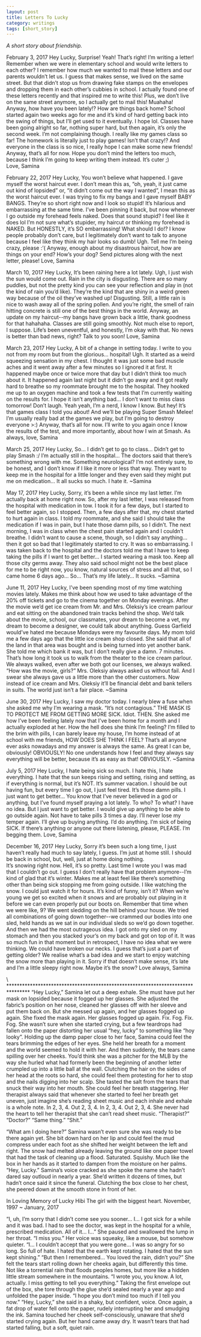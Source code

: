 ```yaml
---
layout: post
title: Letters To Lucky
category: writings
tags: [short_story]
---
```

_A short story about friendship._

February 3, 2017
Hey Lucky, 
     Surprise! Yeah! That’s right! I’m writing a letter! Remember when we were in elementary school and would write letters to each other? I remember how much we wanted to mail these letters and our parents wouldn’t let us. I guess that makes sense, we lived on the same street. But that didn’t stop us from drawing fake stamps on the envelopes and dropping them in each other’s cubbies in school. I actually found one of these letters recently and that inspired me to write this! Plus, we don’t live on the same street anymore, so I actually get to mail this! Muahaha!
     Anyway, how have you been lately!? How are things back home? School started again two weeks ago for me and it’s kind of hard getting back into the swing of things, but I’ll get used to it eventually. I hope lol. Classes have been going alright so far, nothing super hard, but then again, it’s only the second week. I’m not complaining though. I really like my games class so far! The homework is literally just to play games! Isn’t that crazy!? And everyone in the class is so nice, I really hope I can make some new friends! 
     Anyway, that’s all for now. Hope you don’t mind the letters too much, because I think I’m going to keep writing them instead. It’s cuter ;) 	
						Love,
							Samina

February 22, 2017
Hey Lucky, 
     You won’t believe what happened. I gave myself the worst haircut ever. I don’t mean this as, “oh, yeah, it just came out kind of lopsided” or, “it didn’t come out the way I wanted”,  I mean this as the worst haircut ever. I was trying to fix my bangs and I gave myself BABY BANGS. They’re so short right now and I look so stupid! It’s hilarious and embarrassing at the same time. I’ve been pinning it back, but now whenever I go outside my forehead feels naked. Does that sound stupid? I feel like it does lol I’m not sure what’s stupider, my haircut or thinking my forehead is NAKED. But HONESTLY, it’s SO embarrassing! What should I do!? I know people probably don’t care, but I legitimately don’t want to talk to anyone because I feel like they think my hair looks so dumb! 
     Ugh.
     Tell me I’m being crazy, please :’( 
     Anyway, enough about my disastrous haircut, how are things on your end? How’s your dog? Send pictures along with the next letter, please! 
						Love,
							Samina

March 10, 2017
Hey Lucky, 
     It’s been raining here a lot lately. Ugh, I just wish the sun would come out. Rain in the city is disgusting. There are so many puddles, but not the pretty kind you can see your reflection and play in (not the kind of rain you’d like). They’re the kind that are shiny in a weird green way because of the oil they’ve washed up! Disgusting. Still, a little rain is nice to wash away all of the spring pollen. And you’re right, the smell of rain hitting concrete is still one of the best things in the world.
     Anyway, an update on my haircut--my bangs have grown back a little, thank goodness for that hahahaha. Classes are still going smoothly. Not much else to report, I suppose. Life’s been uneventful, and honestly, I’m okay with that. No news is better than bad news, right? 
     Talk to you soon! 
						Love,
							Samina

March 23, 2017
Hey Lucky, 
     A bit of a change in setting today. I write to you not from my room but from the glorious…  hospital! 
     Ugh. 
     It started as a weird squeezing sensation in my chest. I thought it was just some bad muscle aches and it went away after a few minutes so I ignored it at first. It happened maybe once or twice more that day but I didn’t think too much about it. It happened again last night but it didn’t go away and it got really hard to breathe so my roommate brought me to the hospital. They hooked me up to an oxygen machine and took a few tests that I’m currently waiting on the results for. I hope it isn’t anything bad… I don’t want to miss class tomorrow! 
     Don’t laugh. 
     Yeah yeah, I’m a nerd, I know I know. 
     But hey! It’s that games class I told you about! And we’ll be playing Super Smash Melee! I’m usually really bad at the games we play, but I’m going to destroy everyone >:)
     Anyway, that’s all for now. I’ll write to you again once I know the results of the test, and more importantly, about how I win at Smash. 
						As always, love,
							Samina

March 25, 2017
Hey Lucky, 
     So… I didn’t get to go to class… Didn’t get to play Smash :/ I’m actually still in the hospital… 
     The doctors said that there’s something wrong with me. Something neurological? I’m not entirely sure, to be honest, and I don’t know if I like it more or less that way. They want to keep me in the hospital for a little longer and they even said they might put me on medication… It all sucks so much. I hate it. 
							~Samina

May 17, 2017
Hey Lucky, 
     Sorry, it’s been a while since my last letter. I’m actually back at home right now. So, after my last letter, I was released from the hospital with medication in tow. I took it for a few days, but I started to feel better again, so I stopped. Then, a few days after that, my chest started to hurt again in class. I told my roommate, and she said I should take the medication if I was in pain, but I hate those damn pills, so I didn’t. The next morning, I was in class when the chest pain started again and I couldn’t breathe. I didn’t want to cause a scene, though, so I didn’t say anything… then it got so bad that I legitimately started to cry. 
     It was so embarrassing.
     I was taken back to the hospital and the doctors told me that I have to keep taking the pills if I want to get better… I started wearing a mask too. Keep all those city germs away. They also said school might not be the best place for me to be right now, you know, natural sources of stress and all that, so I came home 6 days ago… So… That’s my life lately… 
     It sucks. 
							~Samina

June 11, 2017
Hey Lucky, 
     I’ve been spending most of my time watching movies lately. Makes me think about how we used to take advantage of the 20% off tickets and go to the cinema together on Monday evenings. After the movie we’d get ice cream from Mr. and Mrs. Oleksiy’s ice cream parlour and eat sitting on the abandoned train tracks behind the shop. We’d talk about the movie, school, our classmates, your dream to become a vet, my dream to become a designer, we could talk about anything. Guess Garfield would’ve hated me because Mondays were my favourite days. 
     My mom told me a few days ago that the little ice cream shop closed. She said that all of the land in that area was bought and is being turned into yet another bank. She told me which bank it was, but I don’t really give a damn.
     7 minutes. That’s how long it took us to walk from the theater to the ice cream parlour. We always walked, even after we both got our licenses, we always walked. “How was the movie, girls?” Mrs. Oleksiy always asked us without fail. And I swear she always gave us a little more than the other customers. Now instead of ice cream and Mrs. Oleksiy it’ll be financial debt and bank tellers in suits. 
     The world just isn’t a fair place.
							~Samina

June 30, 2017
Hey Lucky, 
     I saw my doctor today. I nearly blew a fuse when she asked me why I’m wearing a mask. “It’s not contagious.” THE MASK IS TO PROTECT ME FROM GETTING MORE SICK.
     Idiot. 
     THEN. She asked me how I’ve been feeling lately now that I’ve been home for a month and I actually exploded at her. How the hell does she think I’m feeling? I’m filled to the brim with pills, I can barely leave my house, I’m home instead of at school with me friends, HOW DOES SHE THINK I FEEL? That’s all anyone ever asks nowadays and my answer is always the same. As great I can be, obviously! OBVIOUSLY! No one understands how I feel and they always say everything will be better, because it’s as easy as that! 
     OBVIOUSLY. 
							~Samina

July 5, 2017
Hey Lucky, 
     I hate being sick so much. I hate this, I hate everything. I hate that the sun keeps rising and setting, rising and setting, as if everything is normal, but it’s NOT. 
     It’s summer vacation. I should be out having fun, but every time I go out, I just feel tired. It’s those damn pills. 
     I just want to get better… You know that I’ve never believed in a god or anything, but I’ve found myself praying a lot lately. To who? To what? I have no idea. But I just want to get better. I would give up anything to be able to go outside again. Not have to take pills 3 times a day. I’ll never lose my temper again. I’ll give up buying anything. I’d do anything. I’m sick of being SICK. 
     If there’s anything or anyone out there listening, please, PLEASE. I’m begging them. 
						Love, 
							Samina

December 16, 2017
Hey Lucky, 
     Sorry it’s been such a long time, I just haven’t really had much to say lately, I guess. I’m just at home still. I should be back in school, but, well, just at home doing nothing.  
     It’s snowing right now. Hell, it’s so pretty. Last time I wrote you I was mad that I couldn’t go out. I guess I don’t really have that problem anymore--I’m kind of glad that it’s winter. Makes me at least feel like there’s something other than being sick stopping me from going outside. 
     I like watching the snow. I could just watch it for hours. It’s kind of funny, isn’t it? When we’re young we get so excited when it snows and are probably out playing in it before we can even properly put our boots on. Remember that time when we were like, 9? We went sledding on the hill behind your house. We tried all combinations of going down together--we crammed our bodies into one sled, held hands as we sat in our individual sleds so we’d go down together. And then we had the most outrageous idea. I got onto my sled on my stomach and then you stacked your’s on my back and got on top of it. It was so much fun in that moment but in retrospect, I have no idea what we were thinking. We could have broken our necks. I guess that’s just a part of getting older? We realise what’s a bad idea and we start to enjoy watching the snow more than playing in it. Sorry if that doesn’t make sense, it’s late and I’m a little sleepy right now. Maybe it’s the snow? 
						Love always, 
							Samina

\ ********************************************************************************
“Hey Lucky,” 
Samina let out a deep exhale. She must have put her mask on lopsided because it fogged up her glasses. She adjusted the fabric’s position on her nose, cleaned her glasses off with her sleeve and put them back on. But she messed up again, and her glasses fogged up again. She fixed the mask again. Her glasses fogged up again. 
Fix.
Fog.
Fix.
Fog. 
She wasn’t sure when she started crying, but a few teardrops had fallen onto the paper distorting her usual “hey, lucky” to something like “hoy looky”. Holding up the damp paper close to her face, Samina could feel the tears brimming the edges of her eyes. She held her breath for a moment and the world seemed to hold it with her. And then suddenly, the tears came spilling over her cheeks.
You’d think she was a pitcher for the MLB by the way she hurled what had formerly been the beginning of another letter crumpled up into a little ball at the wall. Clutching the hair on the sides of her head at the roots so hard, she could feel them protesting for her to stop and the nails digging into her scalp. She tasted the salt from the tears that snuck their way into her mouth. She could feel her breath staggering. Her therapist always said that whenever she started to feel her breath get uneven, just imagine she’s reading sheet music and each inhale and exhale is a whole note. 
In 2, 3, 4. Out 2, 3, 4. In 2, 3, 4. Out 2, 3, 4. 
She never had the heart to tell her therapist that she can’t read sheet music. 
“Therapist?” 
“Doctor?” 
“Same thing.” 
“Shit.” 


“What am I doing here?” 
Samina wasn’t even sure she was ready to be there again yet. She bit down hard on her lip and could feel the mud compress under each foot as she shifted her weight between the left and right. The snow had melted already leaving the ground like one paper towel that had the task of cleaning up a flood. Saturated. Squishy. Much like the box in her hands as it started to dampen from the moisture on her palms. 
“Hey, Lucky.” Samina’s voice cracked as she spoke the name she hadn’t dared say outloud in nearly a year. She’d written it dozens of times, but hadn’t once said it since the funeral. 
Clutching the box close to her chest, she peered down at the smooth stone in front of her. 

In Loving Memory of 
Lucky Hibi
The girl with the biggest heart. 
November, 1997 ~ January, 2017

“I, uh, I’m sorry that I didn’t come see you sooner… I… I got sick for a while and it was bad. I had to see the doctor, was kept in the hospital for a while, prescribed medication. All of it… I…” 
She paused and swallowed the lump in her throat. 
“I miss you.” 
Her voice was squeaky, like a mouse, but somehow quieter. 
“I… I couldn’t accept that you were gone… I was so angry for so long. So full of hate. I hated that the earth kept rotating. I hated that the sun kept shining.” 
“But then I remembered… You loved the rain, didn’t you?” 
She felt the tears start rolling down her cheeks again, but differently this time. Not like a torrential rain that floods peoples homes, but more like a hidden little stream somewhere in the mountains. 
“I wrote you, you know. A lot, actually. I miss getting to tell you everything.” Taking the first envelope out of the box, she tore through the glue she’d sealed nearly a year ago and unfolded the paper inside. “I hope you don’t mind too much if I tell you now.”
“Hey, Lucky,” she said in a shaky, but confident, voice. 
Once again, a fat drop of water fell onto the paper, rudely interrupting her and smudging the ink. Samina touched her cheek self-consciously, unaware that she’d started crying again. But her hand came away dry. 
It wasn’t tears that had started falling, but a soft, quiet rain. 

